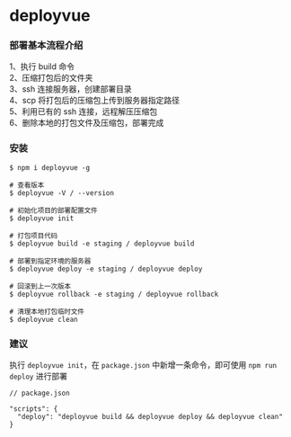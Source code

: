 # deployvue


### 部署基本流程介绍

1、执行 build 命令  
2、压缩打包后的文件夹  
3、ssh 连接服务器，创建部署目录  
4、scp 将打包后的压缩包上传到服务器指定路径  
5、利用已有的 ssh 连接，远程解压压缩包  
6、删除本地的打包文件及压缩包，部署完成  


### 安装

```
$ npm i deployvue -g
```

```
# 查看版本
$ deployvue -V / --version

# 初始化项目的部署配置文件
$ deployvue init

# 打包项目代码
$ deployvue build -e staging / deployvue build

# 部署到指定环境的服务器
$ deployvue deploy -e staging / deployvue deploy

# 回滚到上一次版本
$ deployvue rollback -e staging / deployvue rollback

# 清理本地打包临时文件
$ deployvue clean
```


### 建议
执行 `deployvue init`，在 `package.json` 中新增一条命令，即可使用 `npm run deploy` 进行部署
```
// package.json

"scripts": {
  "deploy": "deployvue build && deployvue deploy && deployvue clean"
}
```
